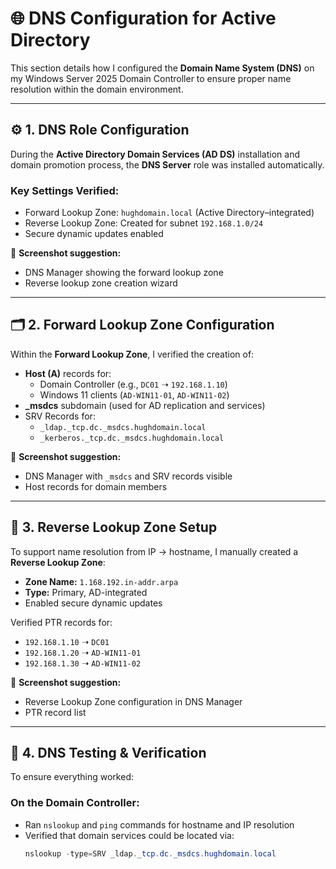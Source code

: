 # 🌐 DNS Configuration for Active Directory

This section details how I configured the **Domain Name System (DNS)** on my Windows Server 2025 Domain Controller to ensure proper name resolution within the domain environment.

---

## ⚙️ 1. DNS Role Configuration

During the **Active Directory Domain Services (AD DS)** installation and domain promotion process, the **DNS Server** role was installed automatically.

### Key Settings Verified:
- Forward Lookup Zone: `hughdomain.local` (Active Directory–integrated)
- Reverse Lookup Zone: Created for subnet `192.168.1.0/24`
- Secure dynamic updates enabled

📸 **Screenshot suggestion:**
- DNS Manager showing the forward lookup zone  
- Reverse lookup zone creation wizard

---

## 🗂️ 2. Forward Lookup Zone Configuration

Within the **Forward Lookup Zone**, I verified the creation of:

- **Host (A)** records for:
  - Domain Controller (e.g., `DC01` ➝ `192.168.1.10`)
  - Windows 11 clients (`AD-WIN11-01`, `AD-WIN11-02`)
- **_msdcs** subdomain (used for AD replication and services)
- SRV Records for:
  - `_ldap._tcp.dc._msdcs.hughdomain.local`
  - `_kerberos._tcp.dc._msdcs.hughdomain.local`

📸 **Screenshot suggestion:**
- DNS Manager with `_msdcs` and SRV records visible  
- Host records for domain members

---

## 🔄 3. Reverse Lookup Zone Setup

To support name resolution from IP → hostname, I manually created a **Reverse Lookup Zone**:

- **Zone Name:** `1.168.192.in-addr.arpa`
- **Type:** Primary, AD-integrated
- Enabled secure dynamic updates

Verified PTR records for:
- `192.168.1.10` ➝ `DC01`
- `192.168.1.20` ➝ `AD-WIN11-01`
- `192.168.1.30` ➝ `AD-WIN11-02`

📸 **Screenshot suggestion:**
- Reverse Lookup Zone configuration in DNS Manager  
- PTR record list

---

## 🧪 4. DNS Testing & Verification

To ensure everything worked:

### On the Domain Controller:
- Ran `nslookup` and `ping` commands for hostname and IP resolution  
- Verified that domain services could be located via:
  ```powershell
  nslookup -type=SRV _ldap._tcp.dc._msdcs.hughdomain.local

